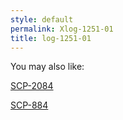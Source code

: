 ```yaml
---
style: default
permalink: Xlog-1251-01
title: log-1251-01
---
```

You may also like:

[SCP-2084](http://scp-wiki.net/scp-2084)

[SCP-884](http://scp-wiki.net/scp-884)
